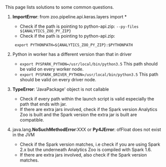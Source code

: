 This page lists solutions to some common questions.

1. __ImportError__: from zoo.pipeline.api.keras.layers import *
    - Check if the path is pointing to python-api.zip: ```--py-files ${ANALYTICS_ZOO_PY_ZIP} ```
    - Check if the path is pointing to python-api.zip:
    
    ``` export PYTHONPATH=${ANALYTICS_ZOO_PY_ZIP}:$PYTHONPATH```

2. Python in worker has a different version than that in driver
    - ```export PYSPARK_PYTHON=/usr/local/bin/python3.5```  This path should be valid on every worker node.
    - ```export PYSPARK_DRIVER_PYTHON=/usr/local/bin/python3.5```  This path should be valid on every driver node.
  
3. __TypeError__: 'JavaPackage' object is not callable
    - Check if every path within the launch script is valid especially the path that ends with jar.
    - If there are extra jars involved, check if the Spark version Analytics Zoo is built and the Spark version the extra jar is built are compatible.

4. java.lang.__NoSuchMethodError__:XXX or __Py4JError__: ofFloat does not exist in the JVM
    - Check if the Spark version matches, i.e check if you are using Spark 2.x but the underneath Analytics Zoo is compiled with Spark 1.6.
    - If there are extra jars involved, also check if the Spark version matches.
